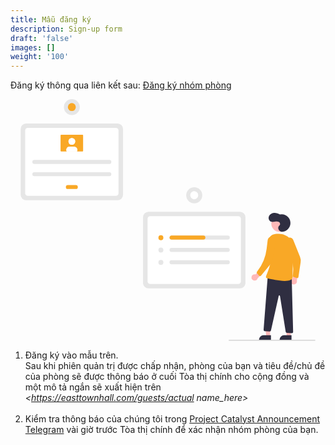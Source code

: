 ```yaml
---
title: Mẫu đăng ký
description: Sign-up form
draft: 'false'
images: []
weight: '100'
---
```


Đăng ký thông qua liên kết sau: <a href="https://forms.gle/2n9CJ76BREchQWT37" target="_blank">Đăng ký nhóm phòng</a>

<svg data-name="Layer 1" xmlns="http://www.w3.org/2000/svg" width="683.70798" height="524.22538" viewbox="0 0 883.70798 724.22538" xmlns:xlink="http://www.w3.org/1999/xlink"><path d="M815.4375,655.50781H541.437a16.519,16.519,0,0,1-16.5-16.5V442.00732a16.51868,16.51868,0,0,1,16.5-16.5H815.4375a16.519,16.519,0,0,1,16.5,16.5V639.00781A16.51929,16.51929,0,0,1,815.4375,655.50781Z" transform="translate(-157.896 -87.88731)" fill="#e6e6e6"></path><path d="M546.50182,642.35455h263.8706a8,8,0,0,0,8-8V446.66021a8,8,0,0,0-8-8H546.50182a8,8,0,0,0-8,8V634.35455A8,8,0,0,0,546.50182,642.35455Z" transform="translate(-157.896 -87.88731)" fill="#fff"></path><path d="M448.396,391.03223h-274a16.51867,16.51867,0,0,1-16.5-16.5v-197a16.51866,16.51866,0,0,1,16.5-16.5h274a16.51867,16.51867,0,0,1,16.5,16.5v197A16.51868,16.51868,0,0,1,448.396,391.03223Z" transform="translate(-157.896 -87.88731)" fill="#e6e6e6"></path><path d="M179.46072,377.87933H443.33133a8,8,0,0,0,8-8V182.185a8,8,0,0,0-8-8H179.46072a8,8,0,0,0-8,8V369.87933A8,8,0,0,0,179.46072,377.87933Z" transform="translate(-157.896 -87.88731)" fill="#fff"></path><path d="M778.91936,496.98053H610.36852a6.01968,6.01968,0,1,0,0,12.03936H778.91936a6.01968,6.01968,0,0,0,0-12.03936Z" transform="translate(-157.896 -87.88731)" fill="#e6e6e6"></path><path d="M610.36852,534.02466a6.01968,6.01968,0,1,0,0,12.03936H778.91936a6.01968,6.01968,0,0,0,0-12.03936Z" transform="translate(-157.896 -87.88731)" fill="#e6e6e6"></path><path d="M610.36852,571.06885a6.01968,6.01968,0,1,0,0,12.03936H778.91936a6.01968,6.01968,0,0,0,0-12.03936Z" transform="translate(-157.896 -87.88731)" fill="#e6e6e6"></path><circle cx="420.52193" cy="415.57596" r="7.40884" fill="#f9a826"></circle><circle cx="420.52193" cy="452.62009" r="7.40884" fill="#e6e6e6"></circle><circle cx="420.52193" cy="489.66422" r="7.40884" fill="#e6e6e6"></circle><path d="M711.77684,503.00018h0a6.01961,6.01961,0,0,1-6.01965,6.01965H610.58538a6.167,6.167,0,0,1-6.18439-5.21972,6.03031,6.03031,0,0,1,5.96753-6.81964h95.38867a6.01966,6.01966,0,0,1,6.01965,6.01965Z" transform="translate(-157.896 -87.88731)" fill="#f9a826"></path><circle cx="520.54113" cy="288.23669" r="24.07867" fill="#e6e6e6"></circle><circle cx="678.43713" cy="376.12401" r="12.03934" transform="translate(40.60032 897.66513) rotate(-80.78253)" fill="#fff"></circle><path d="M198.9668,270.31231a5.96564,5.96564,0,1,0,0,11.93128H423.82524a5.96564,5.96564,0,1,0,0-11.93128Z" transform="translate(-157.896 -87.88731)" fill="#e6e6e6"></path><path d="M198.9668,307.02389a5.96564,5.96564,0,1,0,0,11.93128H423.82524a5.96564,5.96564,0,0,0,0-11.93128Z" transform="translate(-157.896 -87.88731)" fill="#e6e6e6"></path><path d="M299.46477,345.57107a5.96564,5.96564,0,0,0,0,11.93128h23.86249a5.96564,5.96564,0,0,0,0-11.93128Z" transform="translate(-157.896 -87.88731)" fill="#f9a826"></path><path d="M279.42037,194.562a1.83739,1.83739,0,0,0-1.83557,1.83557v46.59619a1.83739,1.83739,0,0,0,1.83557,1.83557h63.95129a1.83739,1.83739,0,0,0,1.83557-1.83557V196.39755a1.83739,1.83739,0,0,0-1.83557-1.83557Z" transform="translate(-157.896 -87.88731)" fill="#f9a826"></path><circle cx="153.50003" cy="126.65496" r="10.09569" fill="#fff"></circle><path d="M327.91625,240.24038a10.01783,10.01783,0,0,1-1.10135,4.589H295.97716a10.09444,10.09444,0,0,1,8.99432-14.68463h12.84906A10.09,10.09,0,0,1,327.91625,240.229Z" transform="translate(-157.896 -87.88731)" fill="#fff"></path><circle cx="153.50003" cy="126.65496" r="10.09569" fill="#fff"></circle><path d="M327.91625,240.24038a10.01783,10.01783,0,0,1-1.10135,4.589H295.97716a10.09444,10.09444,0,0,1,8.99432-14.68463h12.84906A10.09,10.09,0,0,1,327.91625,240.229Z" transform="translate(-157.896 -87.88731)" fill="#fff"></path><circle cx="153.50003" cy="23.86253" r="23.86253" fill="#e6e6e6"></circle><circle cx="153.50003" cy="23.86253" r="11.93126" fill="#f9a826"></circle><polygon points="748.119 711.24 736.687 711.239 731.25 667.143 748.123 667.145 748.119 711.24" fill="#ffb8b8"></polygon><path d="M728.52095,707.97276h22.04782a0,0,0,0,1,0,0v13.88195a0,0,0,0,1,0,0H714.639a0,0,0,0,1,0,0v0A13.88193,13.88193,0,0,1,728.52095,707.97276Z" fill="#2f2e41"></path><polygon points="809.741 711.24 798.308 711.239 792.872 667.143 809.745 667.145 809.741 711.24" fill="#ffb8b8"></polygon><path d="M790.14219,707.97276H812.19a0,0,0,0,1,0,0v13.88195a0,0,0,0,1,0,0H776.26026a0,0,0,0,1,0,0v0A13.88193,13.88193,0,0,1,790.14219,707.97276Z" fill="#2f2e41"></path><circle cx="776.25964" cy="373.20424" r="24.56103" fill="#ffb8b8"></circle><path d="M850.17313,621.26961a9.377,9.377,0,0,1,12.09227-7.77928l13.72625-16.45445,12.03377,5.9026-19.71048,22.96461a9.42779,9.42779,0,0,1-18.14181-4.63348Z" transform="translate(-157.896 -87.88731)" fill="#ffb8b8"></path><path d="M968.30684,637.91125a9.37694,9.37694,0,0,1,6.03109-13.05243l2.75577-21.25,13.322-1.47493-4.31317,29.95453a9.42778,9.42778,0,0,1-17.79574,5.82288Z" transform="translate(-157.896 -87.88731)" fill="#ffb8b8"></path><path d="M954.68163,507.48222l0,0a12.08366,12.08366,0,0,1,20.75013,2.93029l20.13136,50.24026a31.21152,31.21152,0,0,1,1.90082,16.1937l-6.5574,44.15842a4,4,0,0,1-5.13083,3.23622l-8.63923-2.653a4,4,0,0,1-2.79855-4.28974l0,0a145.305,145.305,0,0,0-11.66387-76.2314l-9.49042-21.22808A12.08366,12.08366,0,0,1,954.68163,507.48222Z" transform="translate(-157.896 -87.88731)" fill="#f9a826"></path><path d="M940.13582,485.65159a26.205,26.205,0,1,0-4.91018-51.82531c-5.40118-3.27952-11.6809-5.48627-17.97478-4.925s-12.51835,4.29789-14.87192,10.16208.17487,13.59411,6.02708,15.97731c3.75184,1.52786,7.98866.78691,11.99255.1708s8.37171-1.01818,11.85635,1.04773,5.05106,7.60548,1.93025,10.18835a10.73849,10.73849,0,0,0-3.0842,11.82028C932.66943,482.32412,936.95033,485.58277,940.13582,485.65159Z" transform="translate(-157.896 -87.88731)" fill="#2f2e41"></path><path d="M970.60872,620.29851l4.35677,165.33965a4,4,0,0,1-4.20243,4.10017l-14.35213-.73225a4,4,0,0,1-3.74658-3.36683L935.59326,678.25019a2,2,0,0,0-3.92705-.12223l-23.10757,103.3966a4,4,0,0,1-5.24374,2.89644l-14.24375-.87a4,4,0,0,1-2.64985-4.05305l12.434-160.76415Z" transform="translate(-157.896 -87.88731)" fill="#2f2e41"></path><path d="M977.60063,541.76779c2.403-25.05536-16.01923-47.71792-41.12634-49.5007-10.81772-.76813-27.61219-1.04272-33.14841,13.13649-16.6774,42.71374,12.51774,41.67582,2.45885,78.68291s-18.94295,39.128-5.14122,41.8003,75.86672,18.447,73.31817-7.60005C972.39515,602.27619,975.20367,566.76061,977.60063,541.76779Z" transform="translate(-157.896 -87.88731)" fill="#f9a826"></path><path d="M906.27914,501.059l0,0a12.08365,12.08365,0,0,1,16.29393,13.17809l-7.8391,48.991a47.876,47.876,0,0,1-10.26518,22.80676L879.00934,617.059a4,4,0,0,1-6.06459.13914l-6.04745-6.71587a4,4,0,0,1-.196-5.11814l1.7811-2.31141a134.70322,134.70322,0,0,0,27.04466-66.179l3.11643-25.98472A12.08364,12.08364,0,0,1,906.27914,501.059Z" transform="translate(-157.896 -87.88731)" fill="#f9a826"></path><path d="M1040.604,812.11269h-258a1,1,0,0,1,0-2h258a1,1,0,0,1,0,2Z" transform="translate(-157.896 -87.88731)" fill="#ccc"></path></svg>

1. Đăng ký vào mẫu trên.<br>Sau khi phiên quản trị được chấp nhận, phòng của bạn và tiêu đề/chủ đề của phòng sẽ được thông báo ở cuối Tòa thị chính cho cộng đồng và một mô tả ngắn sẽ xuất hiện trên *&lt;https://easttownhall.com/guests/actual name_here&gt;*<br><br>
2. Kiểm tra thông báo của chúng tôi trong [Project Catalyst Announcement Telegram](https://t.me/easterntownhall) vài giờ trước Tòa thị chính để xác nhận nhóm phòng của bạn.
